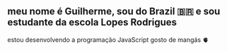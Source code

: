 ## meu nome é Guilherme, sou do Brazil 🇧🇷 e sou estudante da escola Lopes Rodrigues
estou desenvolvendo a programação JavaScript
gosto de mangás 🫀
